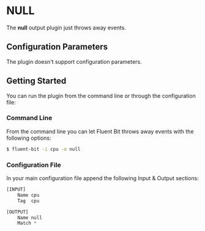 # NULL

The __null__ output plugin just throws away events.

## Configuration Parameters

The plugin doesn't support configuration parameters.

## Getting Started

You can run the plugin from the command line or through the configuration file:

### Command Line

From the command line you can let Fluent Bit throws away events with the following options:

```bash
$ fluent-bit -i cpu -o null
```

### Configuration File

In your main configuration file append the following Input & Output sections:

```python
[INPUT]
    Name cpu
    Tag  cpu

[OUTPUT]
    Name null
    Match *
```